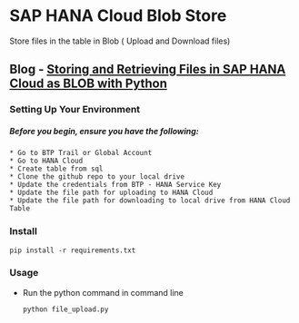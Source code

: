 # SAP HANA Cloud Blob Store
Store files in the table in Blob ( Upload and Download files)

## Blog - [Storing and Retrieving Files in SAP HANA Cloud as BLOB with Python](https://community.sap.com/t5/technology-blogs-by-sap/storing-and-retrieving-files-in-sap-hana-cloud-as-blob-with-python/ba-p/13989676)


### Setting Up Your Environment

##### Before you begin, ensure you have the following:

    * Go to BTP Trail or Global Account
    * Go to HANA Cloud
    * Create table from sql
    * Clone the github repo to your local drive
    * Update the credentials from BTP - HANA Service Key
    * Update the file path for uploading to HANA Cloud
    * Update the file path for downloading to local drive from HANA Cloud Table

### Install
```
pip install -r requirements.txt
```

### Usage
* Run the python command in command line
    ```
    python file_upload.py
    ```

